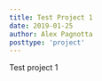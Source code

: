 ```yaml
---
title: Test Project 1
date: 2019-01-25
author: Alex Pagnotta
posttype: 'project'
---
```

Test project 1